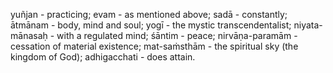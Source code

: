 yuñjan - practicing; evam - as mentioned above; sadā - constantly; ātmānam - body, mind and soul; yogī - the mystic transcendentalist; niyata-mānasaḥ - with a regulated mind; śāntim - peace; nirvāṇa-paramām - cessation of material existence; mat-saṁsthām - the spiritual sky (the kingdom of God); adhigacchati - does attain.
